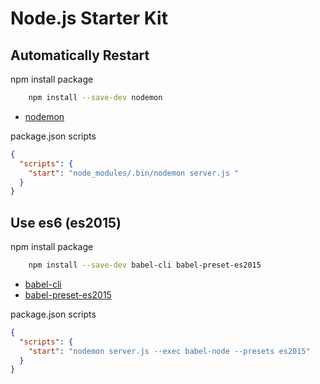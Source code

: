 # Node.js Starter Kit

## Automatically Restart
npm install package
```bash
    npm install --save-dev nodemon
```
- [nodemon](http://nodemon.io/)

package.json scripts
```json
{
  "scripts": {
    "start": "node_modules/.bin/nodemon server.js "
  }
}
```

## Use es6 (es2015)
npm install package
```bash
    npm install --save-dev babel-cli babel-preset-es2015
```
- [babel-cli](https://babeljs.io/docs/usage/cli/)
- [babel-preset-es2015](https://babeljs.io/docs/plugins/preset-es2015/)

package.json scripts
```json
{
  "scripts": {
    "start": "nodemon server.js --exec babel-node --presets es2015"
  }
}
```
